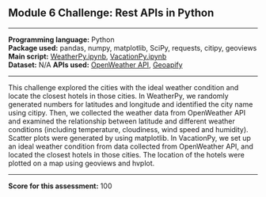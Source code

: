 ## Module 6 Challenge: Rest APIs in Python
---

<b>Programming language:</b> Python <br />
<b>Package used:</b> pandas, numpy, matplotlib, SciPy, requests, citipy, geoviews <br />
<b>Main script:</b> [WeatherPy.ipynb](https://github.com/wingylui/python-api-challenge/blob/main/WeatherPy/WeatherPy.ipynb), [VacationPy.ipynb](https://github.com/wingylui/matplotlib-challenge/blob/main/Pymaceuticals/pymaceuticals.ipynb) <br />
<b>Dataset:</b> N/A
<b>APIs used:</b> [OpenWeather API](https://openweathermap.org/api), [Geoapify](https://www.geoapify.com/)

---

This challenge explored the cities with the ideal weather condition and locate the closest hotels in those cities. In WeatherPy, we randomly generated numbers for latitudes and longitude and identified the city name using citipy. Then, we collected the weather data from OpenWeather API and examined the relationship between latitude and different weather conditions (including temperature, cloudiness, wind speed and humidity). Scatter plots were generated by using matplotlib. In VacationPy, we set up an ideal weather condition from data collected from OpenWeather API, and located the closest hotels in those cities. The location of the hotels were plotted on a map using geoviews and hvplot.

---
<b>Score for this assessment:</b> 100 <br />
